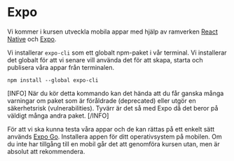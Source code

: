 ---
...
Expo
==================================

Vi kommer i kursen utveckla mobila appar med hjälp av ramverken [React Native](https://reactnative.dev/) och [Expo](https://docs.expo.dev).

Vi installerar `expo-cli` som ett globalt npm-paket i vår terminal. Vi installerar det globalt för att vi senare vill använda det för att skapa, starta och publisera våra appar från terminalen.

```shell
npm install --global expo-cli
```
[INFO]
När du kör detta kommando kan det hända att du får ganska många varningar om paket som är föråldrade (deprecated) eller utgör en säkerhetsrisk (vulnerabilities). Tyvärr är det så med Expo då det beror på väldigt många andra paket.
[/INFO]

För att vi ska kunna testa våra appar och de kan rättas på ett enkelt sätt används [Expo Go](https://expo.dev/client). Installera appen för ditt operativsystem på mobilen. Om du inte har tillgång till en mobil går det att genomföra kursen utan, men är absolut att rekommendera.
